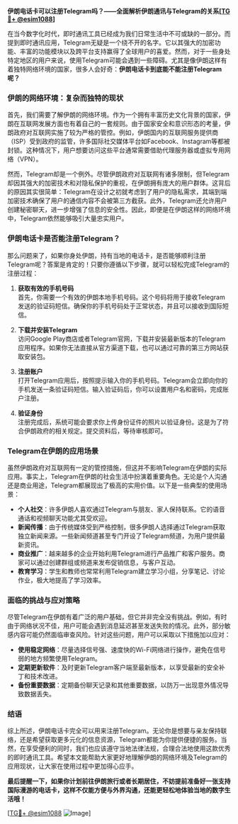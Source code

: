 **伊朗电话卡可以注册Telegram吗？——全面解析伊朗通讯与Telegram的关系[[TG💪+ @esim1088](https://t.me/s/esim1088)]**

在当今数字化时代，即时通讯工具已经成为我们日常生活中不可或缺的一部分。而提到即时通讯应用，Telegram无疑是一个绕不开的名字。它以其强大的加密功能、丰富的功能模块以及跨平台支持赢得了全球用户的喜爱。然而，对于一些身处特定地区的用户来说，使用Telegram可能会遇到一些障碍。尤其是像伊朗这样有着独特网络环境的国家，很多人会好奇：**伊朗电话卡到底能不能注册Telegram呢？**

### 伊朗的网络环境：复杂而独特的现状

首先，我们需要了解伊朗的网络环境。作为一个拥有丰富历史文化背景的国家，伊朗在互联网发展方面也有着自己的一套规则。由于国家安全和意识形态的考量，伊朗政府对互联网实施了较为严格的管控。例如，伊朗国内的互联网服务提供商（ISP）受到政府的监管，许多国际社交媒体平台如Facebook、Instagram等都被封锁。这种情况下，用户想要访问这些平台通常需要借助代理服务器或虚拟专用网络（VPN）。

然而，Telegram却是一个例外。尽管伊朗政府对互联网有诸多限制，但Telegram却因其强大的加密技术和对隐私保护的重视，在伊朗拥有庞大的用户群体。这背后的原因其实很简单：Telegram在设计之初就考虑到了用户的隐私需求，其端到端加密技术确保了用户的通信内容不会被第三方截获。此外，Telegram还允许用户创建秘密聊天，进一步增强了信息的安全性。因此，即便是在伊朗这样的网络环境中，Telegram依然能够吸引大量忠实用户。

### 伊朗电话卡是否能注册Telegram？

那么问题来了，如果你身处伊朗，持有当地的电话卡，是否能够顺利注册Telegram呢？答案是肯定的！只要你遵循以下步骤，就可以轻松完成Telegram的注册过程：

1. **获取有效的手机号码**  
   首先，你需要一个有效的伊朗本地手机号码。这个号码将用于接收Telegram发送的验证码短信。确保你的手机号码处于正常状态，并且可以接收到国际短信。

2. **下载并安装Telegram**  
   访问Google Play商店或者Telegram官网，下载并安装最新版本的Telegram应用程序。如果你无法直接从官方渠道下载，也可以通过可靠的第三方网站获取安装包。

3. **注册账户**  
   打开Telegram应用后，按照提示输入你的手机号码。Telegram会立即向你的手机发送一条验证码短信。输入验证码后，你可以设置用户名和密码，完成账户注册。

4. **验证身份**  
   注册完成后，系统可能会要求你上传身份证件的照片以验证身份。这是为了符合伊朗政府的相关规定。提交资料后，等待审核即可。

### Telegram在伊朗的应用场景

虽然伊朗政府对互联网有一定的管控措施，但这并不影响Telegram在伊朗的实际应用。事实上，Telegram在伊朗的社会生活中扮演着重要角色。无论是个人沟通还是商业用途，Telegram都展现出了极高的实用价值。以下是一些典型的使用场景：

- **个人社交**：许多伊朗人喜欢通过Telegram与朋友、家人保持联系。它的语音通话和视频聊天功能尤其受欢迎。
- **新闻传播**：由于传统媒体受到严格控制，很多伊朗人选择通过Telegram获取独立新闻来源。一些新闻频道甚至专门开设了Telegram频道，为用户提供最新资讯。
- **商业推广**：越来越多的企业开始利用Telegram进行产品推广和客户服务。商家可以通过创建群组或频道来发布促销信息，与客户互动。
- **教育学习**：学生和教师也常常利用Telegram建立学习小组，分享笔记、讨论作业，极大地提高了学习效率。

### 面临的挑战与应对策略

尽管Telegram在伊朗有着广泛的用户基础，但它并非完全没有挑战。例如，有时由于网络状况不佳，用户可能会遇到消息延迟甚至发送失败的情况。此外，部分敏感内容可能仍然面临审查风险。针对这些问题，用户可以采取以下措施加以应对：

- **使用稳定网络**：尽量选择信号强、速度快的Wi-Fi网络进行操作，避免在信号弱的地方频繁使用Telegram。
- **定期更新软件**：及时更新Telegram客户端至最新版本，以享受最新的安全补丁和技术改进。
- **备份重要数据**：定期备份聊天记录和其他重要数据，以防万一出现意外情况导致数据丢失。

### 结语

综上所述，伊朗电话卡完全可以用来注册Telegram。无论你是想要与亲友保持联络，还是希望获取更多元化的信息资源，Telegram都能为你提供便捷的服务。当然，在享受便利的同时，我们也应该遵守当地法律法规，合理合法地使用这款优秀的即时通讯工具。希望本文能帮助大家更好地理解伊朗的网络环境及Telegram的应用现状，让大家在使用过程中更加得心应手。

**最后提醒一下，如果你计划前往伊朗旅行或者长期居住，不妨提前准备好一张支持国际漫游的电话卡，这样不仅能方便与外界沟通，还能更轻松地体验当地的数字生活哦！**

[[TG💪+ @esim1088](https://t.me/s/esim1088) ![Image](https://i.postimg.cc/4NQfJmqS/Snipaste-2025-05-13-00-14-12.png)]